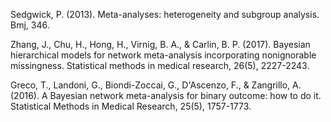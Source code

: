  

Sedgwick, P. (2013). Meta-analyses: heterogeneity and subgroup analysis. Bmj, 346.

 

Zhang, J., Chu, H., Hong, H., Virnig, B. A., & Carlin, B. P. (2017). Bayesian hierarchical models for network meta-analysis incorporating nonignorable missingness. Statistical methods in medical research, 26(5), 2227-2243.

 

Greco, T., Landoni, G., Biondi-Zoccai, G., D'Ascenzo, F., & Zangrillo, A. (2016). A Bayesian network meta-analysis for binary outcome: how to do it. Statistical Methods in Medical Research, 25(5), 1757-1773.

 
